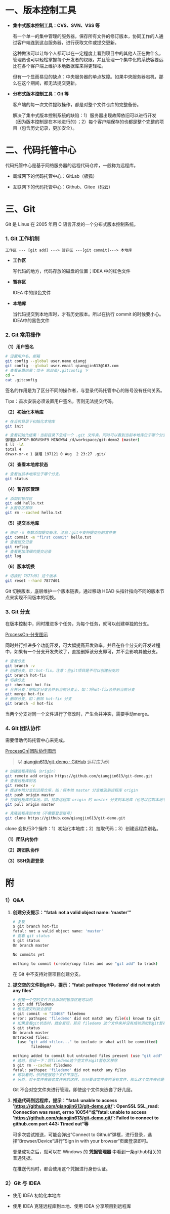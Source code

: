 # 一、版本控制工具

- **集中式版本控制工具：CVS、SVN、VSS 等**
  
  有一个单一的集中管理的服务器，保存所有文件的修订版本，协同工作的人通过客户端连到这台服务器，进行获取文件或提交更新。
  
  这种做法可以让每个人都可以在一定程度上看到项目中的其他人正在做什么，管理员也可以轻松掌握每个开发者的权限，并且管理一个集中化的系统容要远比在各个客户端上维护本地数据库来得更轻松。
  
  但有一个显而易见的缺点：中央服务器的单点故障。如果中央服务器宕机，那么在这个期间，都无法提交更新。

- **分布式版本控制工具：Git 等**
  
  客户端的每一次文件提取操作，都是对整个文件仓库的完整备份。
  
  解决了集中式版本控制系统的缺陷：1）服务器出现故障依旧可以进行开发（因为版本控制是在本地进行的）；2）每个客户端保存的也都是整个完整的项目（包含历史记录，更加安全）。

# 二、代码托管中心

代码托管中心是基于网络服务器的远程代码仓库，一般称为远程库。

- 局域网下的代码托管中心：GitLab（极狐）

- 互联网下的代码托管中心：Github、Gitee（码云）

# 三、Git

Git 是 Linus 在 2005 年用 C 语言开发的一个分布式版本控制系统。

### 1. Git 工作机制

`工作区 --- [git add] ---> 暂存区 ---[git commit]---> 本地库`

- **工作区**
  
  写代码的地方，代码存放的磁盘的位置；IDEA 中的红色文件

- **暂存区**
  
  IDEA 中的绿色文件

- **本地库**
  
  当代码提交到本地库时，才有历史版本。所以在执行 commit 的时候要小心。IDEA中的黑色文件

### 2. Git 常用操作

**（1）用户签名**

```bash
# 设置用户名、邮箱
git config --global user.name qiangj
git config --global user.email qiangjin613@163.com
# 查看设置结果：位于 家目录/.gitconfig 下
cd ~
cat .gitconfig
```

签名的作用是为了区分不同的操作者，与登录代码托管中心的账号没有任何关系。

Tips：首次安装必须设置用户签名，否则无法提交代码。

**（2）初始化本地库**

```bash
# 在当前目录下初始化本地库
git init
```

```bash
# 查看初始化结果：当前目录下生成一个 .git 文件夹，同时可以看到当前本地库位于哪个分支
强瑾@LAPTOP-BORVSHF9 MINGW64 /d/workspace/git-demo2 (master)
$ ll -lA
total 4
drwxr-xr-x 1 强瑾 197121 0 Aug  2 23:27 .git/
```

**（3）查看本地库状态**

```bash
# 查看当前本地库位于哪个分支、
git status
```

**（4）暂存区管理**

```bash
# 添加到暂存区
git add hello.txt
# 从暂存区移除
git rm --cached hello.txt
```

**（5）提交本地库**

```bash
# 使用 -m 参数添加提交备注。注意：git不支持提交空的文件夹
git commit -m "first commit" hello.txt
# 查看提交记录
git reflog
# 查看更加详细的提交记录
git log
```

 **（6）版本切换**

```bash
# 切换到 7877d01 这个版本
git reset --hard 7877d01
```

Git 切换版本，底层维护一个版本链表，通过移动 HEAD 头指针指向不同的版本节点来实现不同版本的切换。

### 3. Git 分支

在版本控制中，同时推进多个任务，为每个任务，就可以创建单独的分支。

[ProcessOn-分支图示](https://www.processon.com/diagraming/62ea88a50e3e7461da8899f8)

同时并行推进多个功能开发，可大幅提高开发效率。并且在各个分支的开发过程中，如果有一个分支开发失败了，直接删掉该分支即可，并不会影响其他分支。

```bash
# 查看分支
git branch -v
# 创建分支，如：hot-fix。注意：空git项目是不可以创建分支的
git branch hot-fix
# 切换分支
git checkout hot-fix
# 合并分支：把指定分支合并到当前分支上，如：将hot-fix合并到当前分支
git merge hot-fix
# 删除分支，如：删除 hot-fix 分支
git branch -d hot-fix
```

当两个分支对同一个文件进行了修改时，产生合并冲突，需要手动merge。

### 4. Git 团队协作

需要借助代码托管中心来完成。

[ProcessOn|团队协作图示](https://www.processon.com/diagraming/62f8fef21efad4229fa279fa)

> 以 [qiangjin613/git-demo · GitHub](https://github.com/qiangjin613/git-demo) 远程库为例

```bash
# 创建远程库别名（origin）
git remote add origin https://github.com/qiangjin613/git-demo.git
# 查看远程库别名
git remote -v
# 推送本地分支到远程仓库，如：将本地 master 分支推送到远程库 origin
git push origin master
# 拉取远程库到本地，如，拉取远程库 origin 的 master 分支到本地库（也可以拉取本地不存在的远程库的分支）
git pull origin master
```

```bash
# 克隆远程库到本地（不需要登录账号）
git clone https://github.com/qiangjin613/git-demo.git
```

clone 会执行3个操作：1）初始化本地库；2）拉取代码；3）创建远程库别名。

**（1）团队内协作**

**（2）跨团队协作**

**（3）SSH免密登录**

# 附

### 1）Q&A

1. **创建分支提示：“fatal: not a valid object name: 'master'”**
   
   ```bash
   # 复现
   $ git branch hot-fix
   fatal: not a valid object name: 'master'
   # 查看 git status
   $ git status
   On branch master
   
   No commits yet
   
   nothing to commit (create/copy files and use "git add" to track)
   ```
   
   在 Git 中不支持对空项目创建分支。

2. **提交空的文件到git中，提示：“fatal: pathspec 'filedemo' did not match any files”**
   
   ```bash
   # 创建一个空的文件并且添加到暂存区是可以的
   $ git add filedemo
   # 但在提交时就会报错
   $ git commit -m "23468" filedemo
   error: pathspec 'filedemo' did not match any file(s) known to git
   # 如果查看git状态时，就会发现，其实 filedemo 这个文件夹并没有成功添加到git暂存区
   $ git status
   On branch master
   Untracked files:
     (use "git add <file>..." to include in what will be committed)
           filedemo/
   
   nothing added to commit but untracked files present (use "git add" to track)
   # 这时，验证一下：将filedemo这个空文件从git暂存区移除
   $ git rm --cached filedemo
   fatal: pathspec 'filedemo' did not match any files
   # 可以看到，依旧是报这个文件不存在。
   # 另外，对于文件夹嵌套文件夹的这样，但只要该文件夹内没有文件，那么这个文件夹也是不可以提交到暂存区。
   ```
   
   Git 不会对空文件夹进行管理，即使这个文件夹嵌套了好几层。

3. **推送代码到远程库，提示：”fatal: unable to access 'https://github.com/qiangjin613/git-demo.git/': OpenSSL SSL_read: Connection was reset, errno 10054“或”fatal: unable to access 'https://github.com/qiangjin613/git-demo.git/': Failed to connect to github.com port 443: Timed out“等**
   
   可多次尝试推送，可能会弹出”Connect to Github“弹框，进行登录，选择”Browser/Device“进行”Sign in with your browser“页面登录即可。
   
   登录成功之后，就可以在 Windows 的 **凭据管理器** 中看到一条github相关的普通凭据。
   
   在推送代码时，都会使用这个凭据进行身份认证。

### 2）Git 与 IDEA

- 使用 IDEA 初始化本地库

- 使用 IDEA 克隆远程库到本地、使用 IDEA 分享项目到远程库
